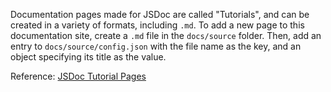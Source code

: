 <!--
SPDX-FileCopyrightText: Copyright 2022 Opal Health Informatics Group at the Research Institute of the McGill University Health Centre <john.kildea@mcgill.ca>

SPDX-License-Identifier: AGPL-3.0-or-later
-->

Documentation pages made for JSDoc are called "Tutorials", and can be created in a variety of formats, including `.md`.
To add a new page to this documentation site, create a `.md` file in the `docs/source` folder.
Then, add an entry to `docs/source/config.json` with the file name as the key, and an object specifying its title
as the value.

Reference: [JSDoc Tutorial Pages](https://jsdoc.app/about-tutorials.html)
